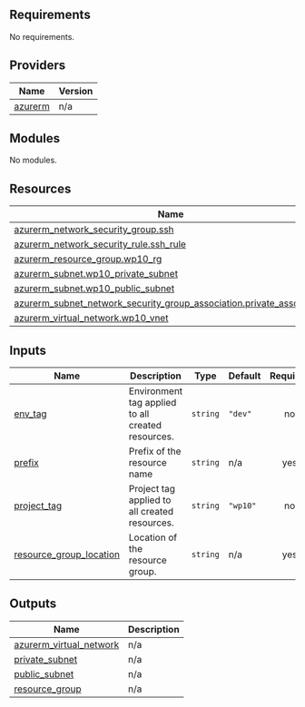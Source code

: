 <!-- BEGIN_TF_DOCS -->
## Requirements

No requirements.

## Providers

| Name | Version |
|------|---------|
| <a name="provider_azurerm"></a> [azurerm](#provider\_azurerm) | n/a |

## Modules

No modules.

## Resources

| Name | Type |
|------|------|
| [azurerm_network_security_group.ssh](https://registry.terraform.io/providers/hashicorp/azurerm/latest/docs/resources/network_security_group) | resource |
| [azurerm_network_security_rule.ssh_rule](https://registry.terraform.io/providers/hashicorp/azurerm/latest/docs/resources/network_security_rule) | resource |
| [azurerm_resource_group.wp10_rg](https://registry.terraform.io/providers/hashicorp/azurerm/latest/docs/resources/resource_group) | resource |
| [azurerm_subnet.wp10_private_subnet](https://registry.terraform.io/providers/hashicorp/azurerm/latest/docs/resources/subnet) | resource |
| [azurerm_subnet.wp10_public_subnet](https://registry.terraform.io/providers/hashicorp/azurerm/latest/docs/resources/subnet) | resource |
| [azurerm_subnet_network_security_group_association.private_association](https://registry.terraform.io/providers/hashicorp/azurerm/latest/docs/resources/subnet_network_security_group_association) | resource |
| [azurerm_virtual_network.wp10_vnet](https://registry.terraform.io/providers/hashicorp/azurerm/latest/docs/resources/virtual_network) | resource |

## Inputs

| Name | Description | Type | Default | Required |
|------|-------------|------|---------|:--------:|
| <a name="input_env_tag"></a> [env\_tag](#input\_env\_tag) | Environment tag applied to all created resources. | `string` | `"dev"` | no |
| <a name="input_prefix"></a> [prefix](#input\_prefix) | Prefix of the resource name | `string` | n/a | yes |
| <a name="input_project_tag"></a> [project\_tag](#input\_project\_tag) | Project tag applied to all created resources. | `string` | `"wp10"` | no |
| <a name="input_resource_group_location"></a> [resource\_group\_location](#input\_resource\_group\_location) | Location of the resource group. | `string` | n/a | yes |

## Outputs

| Name | Description |
|------|-------------|
| <a name="output_azurerm_virtual_network"></a> [azurerm\_virtual\_network](#output\_azurerm\_virtual\_network) | n/a |
| <a name="output_private_subnet"></a> [private\_subnet](#output\_private\_subnet) | n/a |
| <a name="output_public_subnet"></a> [public\_subnet](#output\_public\_subnet) | n/a |
| <a name="output_resource_group"></a> [resource\_group](#output\_resource\_group) | n/a |
<!-- END_TF_DOCS -->